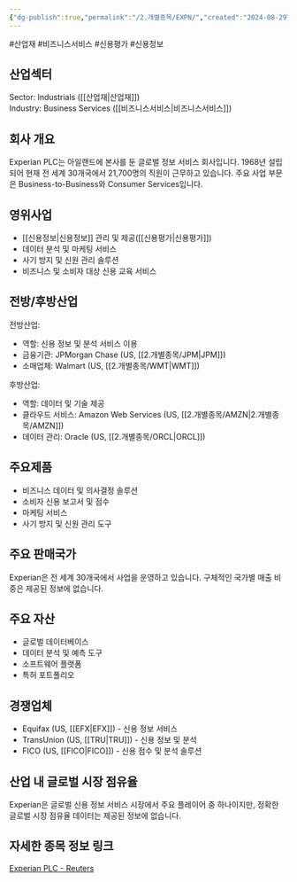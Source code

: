 ```yaml
---
{"dg-publish":true,"permalink":"/2.개별종목/EXPN/","created":"2024-08-29T21:57:13.252+09:00","updated":"2025-07-29T21:37:04.644+09:00"}
---
```


#산업재 #비즈니스서비스 #신용평가 #신용정보



## 산업섹터

Sector: Industrials ([[산업재\|산업재]])  
Industry: Business Services ([[비즈니스서비스\|비즈니스서비스]])

## 회사 개요

Experian PLC는 아일랜드에 본사를 둔 글로벌 정보 서비스 회사입니다. 1968년 설립되어 현재 전 세계 30개국에서 21,700명의 직원이 근무하고 있습니다. 주요 사업 부문은 Business-to-Business와 Consumer Services입니다.

## 영위사업

- [[신용정보\|신용정보]] 관리 및 제공([[신용평가\|신용평가]])
- 데이터 분석 및 마케팅 서비스
- 사기 방지 및 신원 관리 솔루션
- 비즈니스 및 소비자 대상 신용 교육 서비스

## 전방/후방산업

전방산업:

- 역할: 신용 정보 및 분석 서비스 이용
- 금융기관: JPMorgan Chase (US, [[2.개별종목/JPM\|JPM]])
- 소매업체: Walmart (US, [[2.개별종목/WMT\|WMT]])

후방산업:

- 역할: 데이터 및 기술 제공
- 클라우드 서비스: Amazon Web Services (US, [[2.개별종목/AMZN\|2.개별종목/AMZN]])
- 데이터 관리: Oracle (US, [[2.개별종목/ORCL\|ORCL]])

## 주요제품

- 비즈니스 데이터 및 의사결정 솔루션
- 소비자 신용 보고서 및 점수
- 마케팅 서비스
- 사기 방지 및 신원 관리 도구

## 주요 판매국가

Experian은 전 세계 30개국에서 사업을 운영하고 있습니다. 구체적인 국가별 매출 비중은 제공된 정보에 없습니다.

## 주요 자산

- 글로벌 데이터베이스
- 데이터 분석 및 예측 도구
- 소프트웨어 플랫폼
- 특허 포트폴리오

## 경쟁업체

- Equifax (US, [[EFX\|EFX]]) - 신용 정보 서비스
- TransUnion (US, [[TRU\|TRU]]) - 신용 정보 및 분석
- FICO (US, [[FICO\|FICO]]) - 신용 점수 및 분석 솔루션

## 산업 내 글로벌 시장 점유율

Experian은 글로벌 신용 정보 서비스 시장에서 주요 플레이어 중 하나이지만, 정확한 글로벌 시장 점유율 데이터는 제공된 정보에 없습니다.

## 자세한 종목 정보 링크

[Experian PLC - Reuters](https://www.reuters.com/markets/companies/EXPN.L)